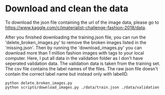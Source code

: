 # Download and clean the data
To download the json file containing the url of the image data, please go to https://www.kaggle.com/c/imaterialist-challenge-fashion-2018/data.

After you finished downloading the training.json file, you can run the 'delete_broken_images.py' to remove the broken images listed in the 'missing.json'. Then by running the 'download_images.py' you can download more than 1 million fashion images with tags to your local computer. Here, I put all data in the validation folder as I don't have seperated validation data. The validation data is taken from the training set. The csv file contains the label names of the files. The raw json file doesn't contain the correct label name but instead only with labelID.

```
python delete_broken_images.py
python scripts/download_images.py ./data/train.json ./data/validation
```
